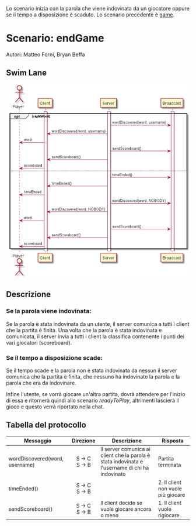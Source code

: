 Lo scenario inizia con la parola che viene indovinata da un giocatore oppure se il tempo a disposizione è scaduto. Lo scenario precedente è [game](../game/gameDoc.md).


# Scenario: endGame

Autori: Matteo Forni, Bryan Beffa

## Swim Lane

![swim lane](endGame.jpg)

## Descrizione

### Se la parola viene indovinata:
Se la parola è stata indovinata da un utente, il server comunica a tutti i client che la partita è finita.
Una volta che la parola è stata indovinata e comunicata, il server invia a tutti i client la classifica contenente i punti dei vari giocatori (scoreboard).

### Se il tempo a disposizione scade:
Se il tempo scade e la parola non è stata indovinata da nessun il server comunica che la partita è finita, che nessuno ha indovinato la parola e la parola che era da indovinare.

Infine l'utente, se vorrà giocare un'altra partita, dovrà attendere per l'inizio di essa e ritornerà quindi allo scenario <i>readyToPlay</i>, altrimenti lascierà il gioco e questo verrà riportato nella chat.

## Tabella del protocollo

| Messaggio     | Direzione | Descrizione | Risposta |
|----------|:-------------:|--------|------------|
| wordDiscovered(word, username) | S -> C<br>S -> B      | Il server comunica ai client che la parola è stata indovinata e l'username di chi ha indovinato | Partita terminata |
|timeEnded()| S -> C<br>S -> B||2. Il client non vuole più giocare|
| sendScoreboard()| S -> C<br>S -> B | Il client decide se vuole giocare ancora o meno| 1. Il client vuole rigiocare|
